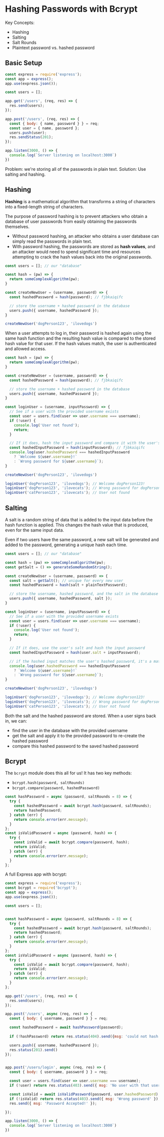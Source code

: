 # Hashing Passwords with Bcrypt

Key Concepts:
* Hashing
* Salting
* Salt Rounds
* Plaintext password vs. hashed password

## Basic Setup

```js
const express = require('express');
const app = express();
app.use(express.json());

const users = [];

app.get('/users', (req, res) => {
  res.send(users);
});

app.post('/users', (req, res) => {
  const { body: { name, password } } = req;
  const user = { name, password };
  users.push(user);
  res.sendStatus(201);
});

app.listen(3000, () => {
  console.log(`Server listening on localhost:3000`)
})
```

Problem: we're storing all of the passwords in plain text. 
Solution: Use salting and hashing.

## Hashing

**Hashing** is a mathematical algorithm that transforms a string of characters into a fixed-length string of characters. 

The purpose of password hashing is to prevent attackers who obtain a database of user passwords from easily obtaining the passwords themselves. 
* Without password hashing, an attacker who obtains a user database can simply read the passwords in plain text. 
* With password hashing, the passwords are stored as **hash values**, and an attacker would need to spend significant time and resources attempting to crack the hash values back into the original passwords.

```js
const users = []; // our "database"

const hash = (pw) => {
  return someComplexAlgorithm(pw);
}

const createNewUser = (username, password) => {
  const hashedPassword = hash(password); // fjbkaiqifc

  // store the username + hashed password in the database
  users.push({ username, hashedPassword });
}

createNewUser('dogPerson123', 'ilovedogs')
```

When a user attempts to log in, their password is hashed again using the same hash function and the resulting hash value is compared to the stored hash value for that user. If the hash values match, the user is authenticated and allowed access.

```js
const hash = (pw) => {
  return someComplexAlgorithm(pw);
}

const createNewUser = (username, password) => {
  const hashedPassword = hash(password); // fjbkaiqifc

  // store the username + hashed password in the database
  users.push({ username, hashedPassword });
}

const loginUser = (username, inputPassword) => {
  // See if a user with the provided username exists
  const user = users.find(user => user.username === username);
  if (!user) { 
    console.log('User not found');
    return;
  }

  // If it does, hash the input password and compare it with the user's hashed password
  const hashedInputPassword = hash(inputPassword); // fjbkaiqifc
  console.log(user.hashedPassword === hashedInputPassword 
    ? `Welcome ${user.username}!`
    : `Wrong password for ${user.username}`);
}

createNewUser('dogPerson123', 'ilovedogs')

loginUser('dogPerson123', 'ilovedogs'); // Welcome dogPerson123!
loginUser('dogPerson123', 'ilovecats'); // Wrong password for dogPerson123.
loginUser('catPerson123', 'ilovecats'); // User not found
```

## Salting

A salt is a random string of data that is added to the input data before the hash function is applied. This changes the hash value that is produced, even for the same input data.

Even if two users have the same password, a new salt will be generated and added to the password, generating a unique hash each time. 

```js
const users = []; // our "database"

const hash = (pw) => someComplexAlgorithm(pw);
const getSalt = () => generateSomeRandomString();

const createNewUser = (username, password) => {
  const salt = getSalt(); // unique for every new user
  const hashedPassword = hash(salt + plainTextPassword);

  // store the username, hashed password, and the salt in the database
  users.push({ username, hashedPassword, salt });
}

const loginUser = (username, inputPassword) => {
  // See if a user with the provided username exists
  const user = users.find(user => user.username === username);
  if (!user) { 
    console.log('User not found');
    return;
  }

  // If it does, use the user's salt and hash the input password
  const hashedInputPassword = hash(user.salt + inputPassword);

  // if the hashed input matches the user's hashed password, it's a match!
  console.log(user.hashedPassword === hashedInputPassword 
    ? `Welcome ${user.username}!`
    : `Wrong password for ${user.username}`);
}

createNewUser('dogPerson123', 'ilovedogs')

loginUser('dogPerson123', 'ilovedogs'); // Welcome dogPerson123!
loginUser('dogPerson123', 'ilovecats'); // Wrong password for dogPerson123.
loginUser('catPerson123', 'ilovecats'); // User not found
```

Both the salt and the hashed password are stored. When a user signs back in, we can:
* find the user in the database with the provided username
* get the salt and apply it to the provided password to re-create the hashed password
* compare this hashed password to the saved hashed password

## Bcrypt

The `bcrypt` module does this all for us! It has two key methods:
* `bcrypt.hash(password, saltRounds)`
* `bcrypt.compare(password, hashedPassword)`

```js
const hashPassword = async (password, saltRounds = 8) => {
  try {
    const hashedPassword = await bcrypt.hash(password, saltRounds);
    return hashedPassword;
  } catch (err) {
    return console.error(err.message);
  }
};
const isValidPassword = async (password, hash) => {
  try {
    const isValid = await bcrypt.compare(password, hash);
    return isValid;
  } catch (err) {
    return console.error(err.message);
  }
};
```


A full Express app with bcrypt:

```js
const express = require('express');
const bcrypt = require('bcrypt');
const app = express();
app.use(express.json());

const users = [];


const hashPassword = async (password, saltRounds = 8) => {
  try {
    const hashedPassword = await bcrypt.hash(password, saltRounds);
    return hashedPassword;
  } catch (err) {
    return console.error(err.message);
  }
};
const isValidPassword = async (password, hash) => {
  try {
    const isValid = await bcrypt.compare(password, hash);
    return isValid;
  } catch (err) {
    return console.error(err.message);
  }
};

app.get('/users', (req, res) => {
  res.send(users);
});

app.post('/users', async (req, res) => {
  const { body: { username, password } } = req;

  const hashedPassword = await hashPassword(password);
  
  if (!hashPassword) return res.status(404).send({msg: 'could not hash'});

  users.push({ username, hashedPassword });
  res.status(201).send()
});


app.post('/users/login', async (req, res) => {
  const { body: { username, password } } = req;

  const user = users.find(user => user.username === username);
  if (!user) return res.status(403).send({ msg: 'No user with that username found' });

  const isValid = await isValidPassword(password, user.hashedPassword);
  if (!isValid) return res.status(403).send({ msg: 'Wrong password' });
  res.send({ msg: 'Password Accepted!' });

});

app.listen(3000, () => {
  console.log(`Server listening on localhost:3000`)
})
```